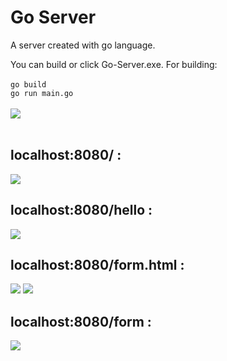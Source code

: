 # Go Server
A server created with go language.

You can build or click Go-Server.exe.
For building:
<br />
<br />
``` go build ```
<br />
``` go run main.go ```
<br />
<br />
![](https://github.com/kaanakgundogdu/go-server/blob/main/img/buildandrun.png)
<br />
<br />
## localhost:8080/ :
![](https://github.com/kaanakgundogdu/go-server/blob/main/img/local8080.png)
<br />
## localhost:8080/hello :
![](https://github.com/kaanakgundogdu/go-server/blob/main/img/hello.png)
<br />
## localhost:8080/form.html :
![](https://github.com/kaanakgundogdu/go-server/blob/main/img/form.png)
![](https://github.com/kaanakgundogdu/go-server/blob/main/img/formfill.png)
<br />
## localhost:8080/form :
![](https://github.com/kaanakgundogdu/go-server/blob/main/img/formfilled.png)
